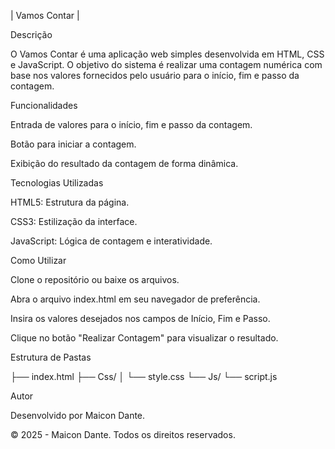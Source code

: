 | Vamos Contar |

Descrição

O Vamos Contar é uma aplicação web simples desenvolvida em HTML, CSS e JavaScript. O objetivo do sistema é realizar uma contagem numérica com base nos valores fornecidos pelo usuário para o início, fim e passo da contagem.

Funcionalidades

Entrada de valores para o início, fim e passo da contagem.

Botão para iniciar a contagem.

Exibição do resultado da contagem de forma dinâmica.

Tecnologias Utilizadas

HTML5: Estrutura da página.

CSS3: Estilização da interface.

JavaScript: Lógica de contagem e interatividade.

Como Utilizar

Clone o repositório ou baixe os arquivos.

Abra o arquivo index.html em seu navegador de preferência.

Insira os valores desejados nos campos de Início, Fim e Passo.

Clique no botão "Realizar Contagem" para visualizar o resultado.

Estrutura de Pastas

├── index.html
├── Css/
│   └── style.css
└── Js/
    └── script.js

Autor

Desenvolvido por Maicon Dante.

© 2025 - Maicon Dante. Todos os direitos reservados.